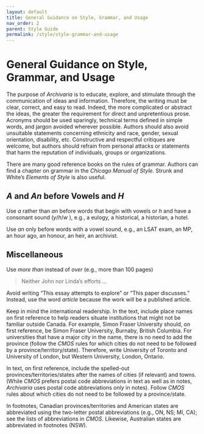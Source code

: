 ```yaml
---
layout: default
title: General Guidance on Style, Grammar, and Usage
nav_order: 2
parent: Style Guide
permalink: /style/style-grammar-and-usage
---
```


# General Guidance on Style, Grammar, and Usage 

The purpose of *Archivaria* is to educate, explore, and stimulate through the communication of ideas and information. Therefore, the writing must be clear, correct, and easy to read. Indeed, the more complicated or abstract the ideas, the greater the requirement for direct and unpretentious prose. Acronyms should be used sparingly, technical terms defined in simple words, and jargon avoided wherever possible. Authors should also avoid unsuitable statements concerning ethnicity and race, gender, sexual orientation, disability, etc. Constructive and respectful critiques are welcome, but authors should refrain from personal attacks or statements that harm the reputation of individuals, groups or organizations.

There are many good reference books on the rules of grammar. Authors can find a chapter on grammar in the *Chicago Manual of Style*. Strunk and White’s *Elements of Style* is also useful.

## *A* and *An* before Vowels and *H*

Use *a* rather than *an* before words that begin with vowels or *h* and have a consonant sound (*y*/*h*/*w* ), e.g., a eulogy, a historical, a historian, a hotel.

Use *an* only before words with a vowel sound, e.g., an LSAT exam, an MP, an hour ago, an honour, an heir, an archivist.

## Miscellaneous
Use *more than* instead of *over* (e.g., more than 100 pages)

> Neither John nor Linda’s efforts …

Avoid writing “This essay attempts to explore” or “This paper discusses.” Instead, use the word *article* because the work will be a published article.

Keep in mind the international readership. In the text, include place names on first reference to help readers situate institutions that might not be familiar outside Canada. For example, Simon Fraser University should, on first reference, be Simon Fraser University, Burnaby, British Columbia. For universities that have a major city in the name, there is no need to add the province (follow the *CMOS* rules for which cities do not need to be followed by a province/territory/state). Therefore, write University of Toronto and University of London, but Western University, London, Ontario.

In text, on first reference, include the spelled-out provinces/territories/states after the names of cities (if relevant) and towns. (While *CMOS* prefers postal code abbreviations in text as well as in notes, *Archivaria* uses postal code abbreviations *only* in notes). Follow *CMOS* rules about which cities do not need to be followed by a province/state.

In footnotes, Canadian provinces/territories and American states are abbreviated using the two-letter postal abbreviations (e.g., ON, NS; MI, CA); see the lists of abbreviations in *CMOS*. Likewise, Australian states are abbreviated in footnotes (NSW).

